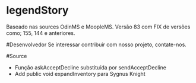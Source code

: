 # legendStory
Baseado nas sources OdinMS e MoopleMS. Versão 83 com FIX de versões como; 155, 144 e anteriores.


#Desenvolvedor
Se interessar contribuir com nosso projeto, contate-nos.


#Source

- Função askAcceptDecline substituída por sendAcceptDecline
- Add public void expandInventory para Sygnus Knight
